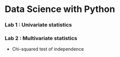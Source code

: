 # Data Science with Python

### Lab 1 : Univariate statistics

### Lab 2 : Multivariate statistics 

- Chi-squared test of independence
